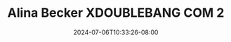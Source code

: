 --- 
title: "Alina Becker XDOUBLEBANG COM 2"
description: "streaming  video bokep Alina Becker XDOUBLEBANG COM 2 ig full vidio new"
date: 2024-07-06T10:33:26-08:00
file_code: "7045acbqsxn0"
draft: false
cover: "m92kpnza31di0ews.jpg"
tags: ["Alina", "Becker", "XDOUBLEBANG", "COM", "bokep-indo", "bokep-viral", "bokep-ig"]
length: 4
fld_id: "1391782"
foldername: "Alinabeckerupdate"
categories: ["Alinabeckerupdate"]
views: 2
---